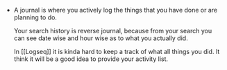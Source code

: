 - A journal is where you actively log the things that you have done  or are planning to do.
  
  Your search history is reverse journal, because from your search you can see date wise and hour wise as to what you actually did.
  
  In [[Logseq]] it is kinda hard to keep a track of what all things you did. It think it will be a good idea to provide your activity list.